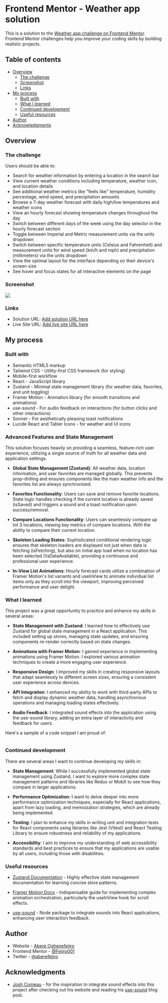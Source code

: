 # Frontend Mentor - Weather app solution

This is a solution to the [Weather app challenge on Frontend Mentor](https://www.frontendmentor.io/challenges/weather-app-K1FhddVm49). Frontend Mentor challenges help you improve your coding skills by building realistic projects. 

## Table of contents

- [Overview](#overview)
  - [The challenge](#the-challenge)
  - [Screenshot](#screenshot)
  - [Links](#links)
- [My process](#my-process)
  - [Built with](#built-with)
  - [What I learned](#what-i-learned)
  - [Continued development](#continued-development)
  - [Useful resources](#useful-resources)
- [Author](#author)
- [Acknowledgments](#acknowledgments)

## Overview

### The challenge

Users should be able to:

- Search for weather information by entering a location in the search bar
- View current weather conditions including temperature, weather icon, and location details
- See additional weather metrics like "feels like" temperature, humidity percentage, wind speed, and precipitation amounts
- Browse a 7-day weather forecast with daily high/low temperatures and weather icons
- View an hourly forecast showing temperature changes throughout the day
- Switch between different days of the week using the day selector in the hourly forecast section
- Toggle between Imperial and Metric measurement units via the units dropdown 
- Switch between specific temperature units (Celsius and Fahrenheit) and measurement units for wind speed (km/h and mph) and precipitation (millimeters) via the units dropdown
- View the optimal layout for the interface depending on their device's screen size
- See hover and focus states for all interactive elements on the page

### Screenshot

![](./screenshot.jpg)

### Links

- Solution URL: [Add solution URL here](https://your-solution-url.com)
- Live Site URL: [Add live site URL here](https://your-live-site-url.com)

## My process

### Built with

- Semantic HTML5 markup
- Tailwind CSS - Utility-first CSS framework (for styling)
- Mobile-first workflow
- React - JavaScript library
- Zustand - Minimal state management library (for weather data, favorites, and unit toggling)
- Framer Motion - Animation library (for smooth transitions and animations)
- use-sound - For audio feedback on interactions (for button clicks and other interactions)
- Sonner - For aesthetically pleasing toast notifications
- Lucide React and Tabler Icons - for weather and UI icons

### Advanced Features and State Management
This solution focuses heavily on providing a seamless, feature-rich user experience, utilizing a single source of truth for all weather data and application settings.

- **Global State Management (Zustand)**: All weather data, location information, and user favorites are managed globally. This prevents prop-drilling and ensures components like the main weather info and the favorites list are always synchronized.

- **Favorites Functionality**: Users can save and remove favorite locations. State logic handles checking if the current location is already saved (isSaved) and triggers a sound and a toast notification upon success/removal.

- **Compare Locations Functionality**: Users can seamlessly compare up tot 3 locations, viewing key metrics of compare locations. With the ability to compare their current location.

- **Skeleton Loading States**: Sophisticated conditional rendering logic ensures that skeleton loaders are displayed not just when data is fetching (isFetching), but also on initial app load when no location has been selected (!isDataAvailable), providing a continuous and professional user experience.

- **In-View List Animations**: Hourly forecast cards utilize a combination of Framer Motion's list variants and useInView to animate individual list items only as they scroll into the viewport, improving perceived performance and user delight.

### What I learned

This project was a great opportunity to practice and enhance my skills in several areas:

- **State Management with Zustand**: I learned how to effectively use Zustand for global state management in a React application. This included setting up stores, managing state updates, and ensuring components re-render correctly based on state changes.

- **Animations with Framer Motion**: I gained experience in implementing animations using Framer Motion. I explored various animation techniques to create a more engaging user experience.

- **Responsive Design**: I improved my skills in creating responsive layouts that adapt seamlessly to different screen sizes, ensuring a consistent user experience across devices.

- **API Integration**: I enhanced my ability to work with third-party APIs to fetch and display dynamic weather data, handling asynchronous operations and managing loading states effectively.

- **Audio Feedback**: I integrated sound effects into the application using the use-sound library, adding an extra layer of interactivity and feedback for users.

Here's a sample of a code snippet I am proud of:

```js

```

### Continued development

There are several areas I want to continue developing my skills in:

- **State Management**: While I successfully implemented global state management using Zustand, I want to explore more complex state management patterns and libraries like Redux or MobX to see how they compare in larger applications.

- **Performance Optimization**: I want to delve deeper into more performance optimization techniques, especially for React applications, apart from lazy loading, and memoization strategies, which are already being implemented.

- **Testing**: I plan to enhance my skills in writing unit and integration tests for React components using libraries like Jest (Vitest) and React Testing Library to ensure robustness and reliability of my applications.

- **Accessibility**: I aim to improve my understanding of web accessibility standards and best practices to ensure that my applications are usable by all users, including those with disabilities.

### Useful resources

- [Zustand Documentation](https://zustand-demo.pmnd.rs/) - Highly effective state management documentation for learning concise store patterns.

- [Framer Motion Docs](https://www.framer.com/docs/) - Indispensable guide for implementing complex animation orchestration, particularly the useInView hook for scroll effects.

- [use-sound](https://www.npmjs.com/package/use-sound) - Node package to integrate sounds into React applications, enhancing user interaction feedback.


## Author

- Website - [Abere Oghenefejiro](https://www.your-site.com)
- Frontend Mentor - [@Fejiro001](https://www.frontendmentor.io/profile/Fejiro001)
- Twitter - [@aberefejiro](https://www.twitter.com/aberefejiro)

## Acknowledgments

- [Josh Comeau](https://www.joshwcomeau.com/) - for the inspiration to integrate sound effects into this project after checking out his website and reading his [use-sound](https://www.joshwcomeau.com/react/announcing-use-sound-react-hook/) blog post.
